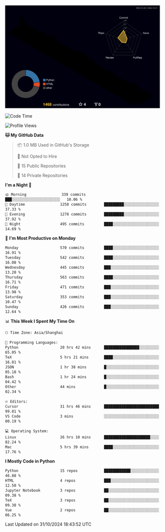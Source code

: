 <!--![](https://raw.githubusercontent.com/BorisYang326/BorisYang326/output/github-contribution-grid-snake-dark.svg) -->
![](./profile-3d-contrib/profile-night-rainbow.svg)
<!--START_SECTION:waka-->
![Code Time](http://img.shields.io/badge/Code%20Time-604%20hrs%206%20mins-blue)

![Profile Views](http://img.shields.io/badge/Profile%20Views-0-blue)

**🐱 My GitHub Data** 

> 📦 1.0 MB Used in GitHub's Storage 
 > 
> 🚫 Not Opted to Hire
 > 
> 📜 15 Public Repositories 
 > 
> 🔑 14 Private Repositories 
 > 
**I'm a Night 🦉** 

```text
🌞 Morning                339 commits         ███░░░░░░░░░░░░░░░░░░░░░░   10.06 % 
🌆 Daytime                1258 commits        █████████░░░░░░░░░░░░░░░░   37.33 % 
🌃 Evening                1278 commits        █████████░░░░░░░░░░░░░░░░   37.92 % 
🌙 Night                  495 commits         ████░░░░░░░░░░░░░░░░░░░░░   14.69 % 
```
📅 **I'm Most Productive on Monday** 

```text
Monday                   570 commits         ████░░░░░░░░░░░░░░░░░░░░░   16.91 % 
Tuesday                  542 commits         ████░░░░░░░░░░░░░░░░░░░░░   16.08 % 
Wednesday                445 commits         ███░░░░░░░░░░░░░░░░░░░░░░   13.20 % 
Thursday                 563 commits         ████░░░░░░░░░░░░░░░░░░░░░   16.71 % 
Friday                   471 commits         ███░░░░░░░░░░░░░░░░░░░░░░   13.98 % 
Saturday                 353 commits         ███░░░░░░░░░░░░░░░░░░░░░░   10.47 % 
Sunday                   426 commits         ███░░░░░░░░░░░░░░░░░░░░░░   12.64 % 
```


📊 **This Week I Spent My Time On** 

```text
🕑︎ Time Zone: Asia/Shanghai

💬 Programming Languages: 
Python                   20 hrs 42 mins      ████████████████░░░░░░░░░   65.05 % 
TeX                      5 hrs 21 mins       ████░░░░░░░░░░░░░░░░░░░░░   16.81 % 
JSON                     1 hr 38 mins        █░░░░░░░░░░░░░░░░░░░░░░░░   05.18 % 
Bash                     1 hr 24 mins        █░░░░░░░░░░░░░░░░░░░░░░░░   04.42 % 
Other                    44 mins             █░░░░░░░░░░░░░░░░░░░░░░░░   02.34 % 

🔥 Editors: 
Cursor                   31 hrs 46 mins      █████████████████████████   99.81 % 
VS Code                  3 mins              ░░░░░░░░░░░░░░░░░░░░░░░░░   00.19 % 

💻 Operating System: 
Linux                    26 hrs 10 mins      █████████████████████░░░░   82.24 % 
Mac                      5 hrs 39 mins       ████░░░░░░░░░░░░░░░░░░░░░   17.76 % 
```

**I Mostly Code in Python** 

```text
Python                   15 repos            ████████████░░░░░░░░░░░░░   46.88 % 
HTML                     4 repos             ███░░░░░░░░░░░░░░░░░░░░░░   12.50 % 
Jupyter Notebook         3 repos             ██░░░░░░░░░░░░░░░░░░░░░░░   09.38 % 
TeX                      3 repos             ██░░░░░░░░░░░░░░░░░░░░░░░   09.38 % 
Vue                      2 repos             ██░░░░░░░░░░░░░░░░░░░░░░░   06.25 % 
```




 Last Updated on 31/10/2024 18:43:52 UTC
<!--END_SECTION:waka-->
